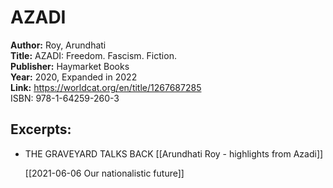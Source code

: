 # AZADI

**Author:** Roy, Arundhati  
**Title:** AZADI: Freedom. Fascism. Fiction.  
**Publisher:** Haymarket Books  
**Year:** 2020, Expanded in 2022   
**Link:**  <https://worldcat.org/en/title/1267687285>  
 ISBN: 978-1-64259-260-3

## Excerpts:

- THE GRAVEYARD TALKS BACK  [[Arundhati Roy - highlights from Azadi]]
  
  [[2021-06-06 Our nationalistic future]]
  